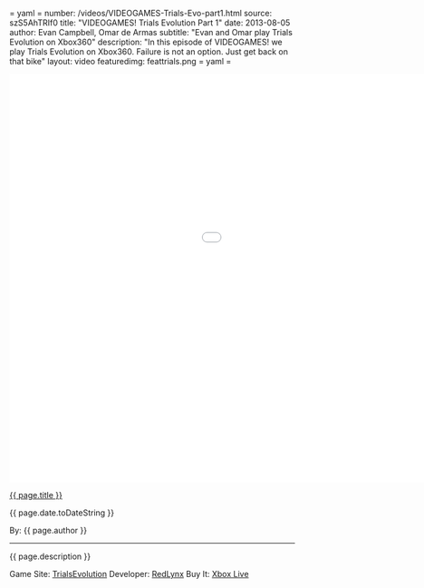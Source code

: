 = yaml =
number: /videos/VIDEOGAMES-Trials-Evo-part1.html
source: szS5AhTRIf0
title: "VIDEOGAMES! Trials Evolution Part 1"
date: 2013-08-05
author: Evan Campbell, Omar de Armas
subtitle: "Evan and Omar play Trials Evolution on Xbox360"
description: "In this episode of VIDEOGAMES! we play Trials Evolution on Xbox360. Failure is not an option. Just get back on that bike"
layout: video
featuredimg: feattrials.png
= yaml =

<div class="vid_container">
  <iframe width="1280" height="720" src="//www.youtube.com/embed/{{ page.source }}?list=UU8V61fINLFkvZk8tCAegsFg" frameborder="0" allowfullscreen></iframe>
</div>

<a href="{{ page.url }}" class='postTitleLink'><p class='postTitle'>{{ page.title }}</p></a>
<p class='postPublished'>{{ page.date.toDateString }}</p>
<p class='postAuthor'>By: {{ page.author }}</p>
<hr>

<p class='podcastSummary'>{{ page.description }}</p>

Game Site: [TrialsEvolution](http://trials.ubi.com/trials-portal/en-US/games/trials_evolution.aspx)
Developer: [RedLynx](http://www.redlynx.com/trials-evolution)
Buy It: [Xbox Live](http://marketplace.xbox.com/en-US/Product/Trials-Evolution/66acd000-77fe-1000-9115-d80258410aad)
